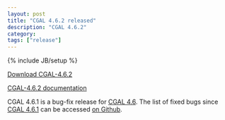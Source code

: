 ```yaml
---
layout: post
title: "CGAL 4.6.2 released"
description: "CGAL 4.6.2"
category: 
tags: ["release"]
---
```

{% include JB/setup %}

<i class="glyphicon glyphicon-download"></i>
<a href="https://github.com/CGAL/cgal/releases/tag/releases%2FCGAL-4.6.2">Download CGAL-4.6.2</a>

<i class="glyphicon glyphicon-book"></i>
<a href="https://doc.cgal.org/4.6.2/Manual/index.html">CGAL-4.6.2 documentation</a>

<p>CGAL 4.6.1 is a bug-fix release for <a href="../../../../2015/04/19/cgal-46">CGAL 4.6</a>.
The list of fixed bugs since <a href="../../../../2015/06/28/cgal-461">CGAL 4.6.1</a>
can be accessed <a href="https://github.com/CGAL/cgal/issues?q=milestone%3A4.6.2">on Github</a>.</p>
